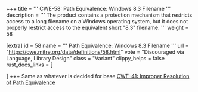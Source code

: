 +++
title = '''
CWE-58: Path Equivalence: Windows 8.3 Filename
'''
description	= '''
The product contains a protection mechanism that restricts access to a long filename on a Windows operating system, but it does not properly restrict access to the equivalent short "8.3" filename.
'''
weight = 58

[extra]
id = 58
name = '''
Path Equivalence: Windows 8.3 Filename
'''
url = "https://cwe.mitre.org/data/definitions/58.html"
vote = "Discouraged via Language, Library Design"
class = "Variant"
clippy_helps = false
rust_docs_links = [

]
+++
Same as whatever is decided for base [CWE-41: Improper Resolution of Path Equivalence](/cwes/cwe-41)

